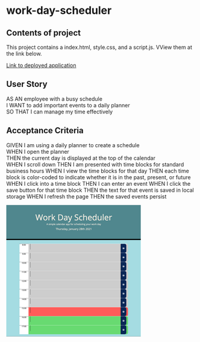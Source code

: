 # work-day-scheduler

## Contents of project
This project contains a index.html, style.css, and a script.js. VView them at the link below.

[Link to deployed application](https://justpeachy8688.github.io/work-day-scheduler/)

## User Story
AS AN employee with a busy schedule<br>
I WANT to add important events to a daily planner<br>
SO THAT I can manage my time effectively<br>


## Acceptance Criteria
GIVEN I am using a daily planner to create a schedule<br>
WHEN I open the planner<br>
THEN the current day is displayed at the top of the calendar<br>
WHEN I scroll down
THEN I am presented with time blocks for standard business hours
WHEN I view the time blocks for that day
THEN each time block is color-coded to indicate whether it is in the past, present, or future
WHEN I click into a time block
THEN I can enter an event
WHEN I click the save button for that time block
THEN the text for that event is saved in local storage
WHEN I refresh the page
THEN the saved events persist


![Example Screenshot](assets/1rsz_work-day-scheduler-pic.png)